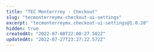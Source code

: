 ```yaml
---
title: "TEC Monterrrey - Checkout"
slug: "tecmonterreymx-checkout-ui-settings"
excerpt: "tecmonterreymx.checkout-ui-settings@1.0.28"
hidden: true
createdAt: "2022-07-08T22:08:27.502Z"
updatedAt: "2022-07-27T23:27:22.572Z"
---
```

